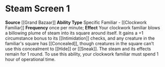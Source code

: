 ﻿---
ability_type: Specific Familiar - Clockwork Familiar
actions: '[one-action]'
frequency: once per minute
id: '59'
name: Steam Screen
rarity: Common
requirement: null
source: '[[DATABASE/source/Grand Bazaar|Grand Bazaar]]'
trait: null
type: Familiar Ability

---
# Steam Screen <span class="action-icon">1</span>

**Source** [[Grand Bazaar]]
**Ability Type** Specific Familiar - [[Clockwork Familiar]]
**Frequency** once per minute; **Effect** Your clockwork familiar blows a billowing plume of steam into its square around itself. It gains a +1 circumstance bonus to its [[Intimidation]] checks, and any creature in the familiar's square has [[Concealed]], though creatures in the square can't use this concealment to [[Hide]] or [[Sneak]]. The steam and its effects remain for 1 round. To use this ability, your clockwork familiar must spend 1 hour of operational time.